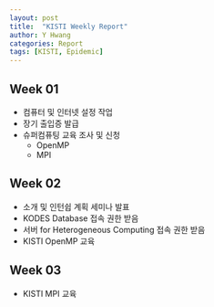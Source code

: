 ```yaml
---
layout: post
title:  "KISTI Weekly Report"
author: Y Hwang
categories: Report
tags: [KISTI, Epidemic]
---
```


## Week 01 ##

* 컴퓨터 및 인터넷 설정 작업
* 장기 출입증 발급
* 슈퍼컴퓨팅 교육 조사 및 신청
    * OpenMP
    * MPI

## Week 02 ##
* 소개 및 인턴쉽 계획 세미나 발표
* KODES Database 접속 권한 받음
* 서버 for Heterogeneous Computing 접속 권한 받음
* KISTI OpenMP 교육

## Week 03 ##
* KISTI MPI 교육